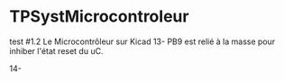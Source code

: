 # TPSystMicrocontroleur

test
#1.2 Le Microcontrôleur sur Kicad
13- PB9 est relié à la masse pour inhiber l'état reset du uC.

14- 
